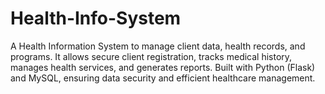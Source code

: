 # Health-Info-System
A Health Information System to manage client data, health records, and programs. It allows secure client registration, tracks medical history, manages health services, and generates reports. Built with Python (Flask) and MySQL, ensuring data security and efficient healthcare management.
